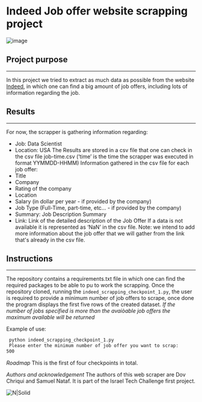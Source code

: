 # Indeed Job offer website scrapping project


![image](https://user-images.githubusercontent.com/93139204/156459023-a6cfaa74-d43d-4c27-992a-9f21f1e40ab3.png)



## Project purpose 
---
In this project we tried to extract as much data as possible from the website [Indeed](https://www.indeed.com/jobs?q=Data%20Scientist&l=United%20States&vjk=92ecfcf3e426868a), in which one can find a big amount of job offers, including lots of information regarding the job.

## Results
---
For now, the scrapper is gathering information regarding:
-	Job: 		Data Scientist
-	Location: 	USA
The Results are stored in a csv file that one can check in the csv file job-time.csv (‘time’ is the time the scrapper was executed in format YYMMDD-HHMM)
Information gathered in the csv file for each job offer:
-	Title
-	Company
-	Rating of the company
-	Location
-	Salary (in dollar per year - if provided by the company)
-	Job Type (Full-Time, part-time, etc… - if provided by the company)
-	Summary: Job Description Summary
-	Link: Link of the detailed description of the Job Offer
If a data is not available it is represented as ‘NaN’ in the csv file.
Note: we intend to add more information about the job offer that we will gather from the link that's already in the csv file.



## Instructions 
---
The repository contains a requirements.txt file in which one can find the required packages to be able to pu to work the scrapping. 
Once the repository cloned, running the ```indeed_scrapping_checkpoint_1.py```, the user is required to provide a minimum number of job offers to scrape, once done the program displays the first five rows of the created dataset. 
*If the number of jobs specified is more than the avaiòable job offers the maximum available will be returned*

Example of use: 
```bash
 python indeed_scrapping_checkpoint_1.py
 Please enter the minimum number of job offer you want to scrap: 
500
```

 *Roadmap*
This is the first of four checkpoints in total. 

*Authors and acknowledgement* 
The authors of this web scraper are Dov Chriqui and Samuel Nataf.
It is part of the Israel Tech Challenge first project.



![N|Solid](https://encrypted-tbn0.gstatic.com/images?q=tbn:ANd9GcQypgIpsSV7mTbOAPAwGwxJ3o0n5lZTelnfeQ&usqp=CAU)


